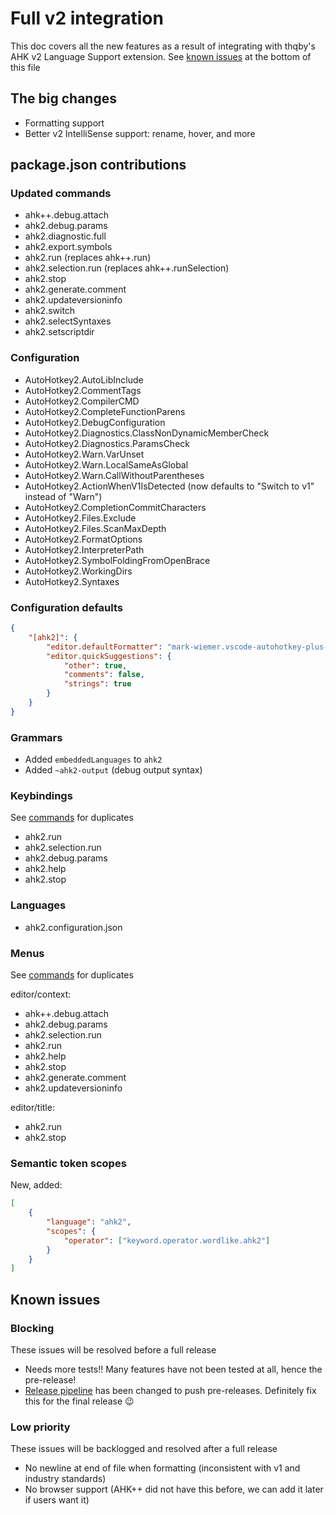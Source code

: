 # Full v2 integration

This doc covers all the new features as a result of integrating with thqby's AHK v2 Language Support extension. See [known issues](#known-issues) at the bottom of this file

## The big changes

-   Formatting support
-   Better v2 IntelliSense support: rename, hover, and more

## package.json contributions

### Updated commands

-   ahk++.debug.attach
-   ahk2.debug.params
-   ahk2.diagnostic.full
-   ahk2.export.symbols
-   ahk2.run (replaces ahk++.run)
-   ahk2.selection.run (replaces ahk++.runSelection)
-   ahk2.stop
-   ahk2.generate.comment
-   ahk2.updateversioninfo
-   ahk2.switch
-   ahk2.selectSyntaxes
-   ahk2.setscriptdir

### Configuration

-   AutoHotkey2.AutoLibInclude
-   AutoHotkey2.CommentTags
-   AutoHotkey2.CompilerCMD
-   AutoHotkey2.CompleteFunctionParens
-   AutoHotkey2.DebugConfiguration
-   AutoHotkey2.Diagnostics.ClassNonDynamicMemberCheck
-   AutoHotkey2.Diagnostics.ParamsCheck
-   AutoHotkey2.Warn.VarUnset
-   AutoHotkey2.Warn.LocalSameAsGlobal
-   AutoHotkey2.Warn.CallWithoutParentheses
-   AutoHotkey2.ActionWhenV1IsDetected (now defaults to "Switch to v1" instead of "Warn")
-   AutoHotkey2.CompletionCommitCharacters
-   AutoHotkey2.Files.Exclude
-   AutoHotkey2.Files.ScanMaxDepth
-   AutoHotkey2.FormatOptions
-   AutoHotkey2.InterpreterPath
-   AutoHotkey2.SymbolFoldingFromOpenBrace
-   AutoHotkey2.WorkingDirs
-   AutoHotkey2.Syntaxes

### Configuration defaults

```json
{
    "[ahk2]": {
        "editor.defaultFormatter": "mark-wiemer.vscode-autohotkey-plus-plus",
        "editor.quickSuggestions": {
            "other": true,
            "comments": false,
            "strings": true
        }
    }
}
```

### Grammars

-   Added `embeddedLanguages` to `ahk2`
-   Added `~ahk2-output` (debug output syntax)

### Keybindings

See [commands](#commands) for duplicates

-   ahk2.run
-   ahk2.selection.run
-   ahk2.debug.params
-   ahk2.help
-   ahk2.stop

### Languages

-   ahk2.configuration.json

### Menus

See [commands](#commands) for duplicates

editor/context:

-   ahk++.debug.attach
-   ahk2.debug.params
-   ahk2.selection.run
-   ahk2.run
-   ahk2.help
-   ahk2.stop
-   ahk2.generate.comment
-   ahk2.updateversioninfo

editor/title:

-   ahk2.run
-   ahk2.stop

### Semantic token scopes

New, added:

```json
[
    {
        "language": "ahk2",
        "scopes": {
            "operator": ["keyword.operator.wordlike.ahk2"]
        }
    }
]
```

## Known issues

### Blocking

These issues will be resolved before a full release

-   Needs more tests!! Many features have not been tested at all, hence the pre-release!
-   [Release pipeline](../.github/workflows/deploy.yml) has been changed to push pre-releases. Definitely fix this for the final release 😉

### Low priority

These issues will be backlogged and resolved after a full release

-   No newline at end of file when formatting (inconsistent with v1 and industry standards)
-   No browser support (AHK++ did not have this before, we can add it later if users want it)
